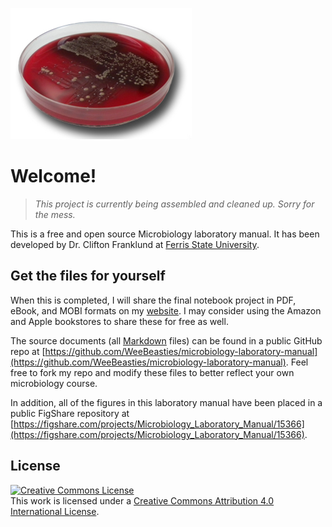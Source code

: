 ![Blood agar](/assets/blood.jpg)

# Welcome!

>_This project is currently being assembled and cleaned up. Sorry for the mess._

This is a free and open source Microbiology laboratory manual. It has been developed by Dr. Clifton Franklund at [Ferris State University](http://www.ferris.edu).

## Get the files for yourself

When this is completed, I will share the final notebook project in PDF, eBook, and MOBI formats on my [website](http://franklund-micro.com). I may consider using the Amazon and Apple bookstores to share these for free as well.  

The source documents (all [Markdown](https://daringfireball.net/projects/markdown/) files) can be found in a public GitHub repo at [https://github.com/WeeBeasties/microbiology-laboratory-manual](https://github.com/WeeBeasties/microbiology-laboratory-manual). Feel free to fork my repo and modify these files to better reflect your own microbiology course.  

In addition, all of the figures in this laboratory manual have been placed in a public FigShare repository at [https://figshare.com/projects/Microbiology_Laboratory_Manual/15366](https://figshare.com/projects/Microbiology_Laboratory_Manual/15366).

## License

<a rel="license" href="http://creativecommons.org/licenses/by/4.0/"><img alt="Creative Commons License" style="border-width:0" src="https://i.creativecommons.org/l/by/4.0/88x31.png" /></a><br />This work is licensed under a <a rel="license" href="http://creativecommons.org/licenses/by/4.0/">Creative Commons Attribution 4.0 International License</a>.
